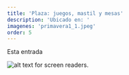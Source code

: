 ```yaml
---
title: 'Plaza: juegos, mastil y mesas'
description: 'Ubicado en: '
imagenes: 'primavera1_1.jpeg'
order: 5
---
```


Esta entrada 


![alt text for screen readers](https://firebasestorage.googleapis.com/v0/b/dsi-constructora.appspot.com/o/projects%2Festudio.jpeg?alt=media&token=1804f088-1935-4029-9efe-a725e1c98211 "Text to show on mouseover").